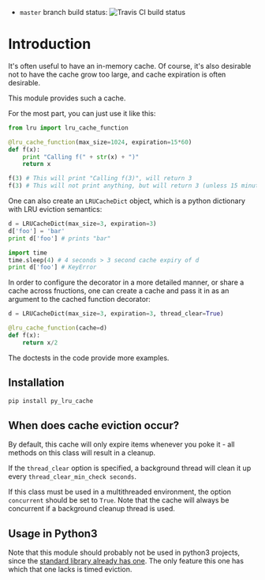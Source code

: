 * `master` branch build status: ![Travis CI build status](https://api.travis-ci.org/stucchio/Python-LRU-cache.svg?branch=master)

# Introduction

It's often useful to have an in-memory cache. Of course, it's also desirable not to have the cache grow too large, and cache expiration is often desirable.

This module provides such a cache.

For the most part, you can just use it like this:

```python
from lru import lru_cache_function

@lru_cache_function(max_size=1024, expiration=15*60)
def f(x):
    print "Calling f(" + str(x) + ")"
    return x

f(3) # This will print "Calling f(3)", will return 3
f(3) # This will not print anything, but will return 3 (unless 15 minutes have passed between the first and second function call).
```

One can also create an `LRUCacheDict` object, which is a python dictionary with LRU eviction semantics:

```python
d = LRUCacheDict(max_size=3, expiration=3)
d['foo'] = 'bar'
print d['foo'] # prints "bar"

import time
time.sleep(4) # 4 seconds > 3 second cache expiry of d
print d['foo'] # KeyError
```

In order to configure the decorator in a more detailed manner, or share a cache across fnuctions, one can create a cache and pass it in as an argument to the cached function decorator:

```python
d = LRUCacheDict(max_size=3, expiration=3, thread_clear=True)

@lru_cache_function(cache=d)
def f(x):
    return x/2
```

The doctests in the code provide more examples.

## Installation

```bash
pip install py_lru_cache
```

## When does cache eviction occur?

By default, this cache will only expire items whenever you poke it - all methods on this class will result in a cleanup.

If the `thread_clear` option is specified, a background thread will clean it up every `thread_clear_min_check seconds`.

If this class must be used in a multithreaded environment, the option `concurrent` should be set to `True`. Note that the cache will always be concurrent if a background cleanup thread is used.

## Usage in Python3

Note that this module should probably not be used in python3 projects, since the [standard library already has one](https://docs.python.org/3/library/functools.html). The only feature this one has which that one lacks is timed eviction.

